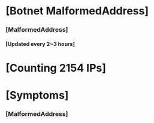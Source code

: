 # [Botnet MalformedAddress]
### [MalformedAddress]
#### [Updated every 2~3 hours]

# [Counting 2154 IPs]

# [Symptoms] 
###   [MalformedAddress]
